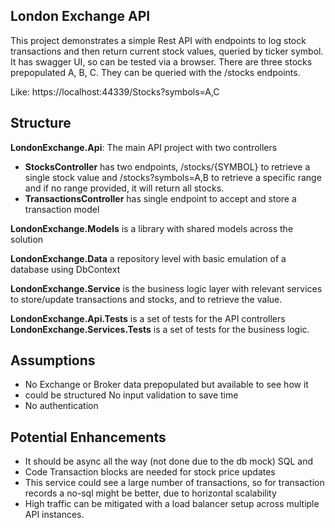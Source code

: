 ## London Exchange API

This project demonstrates a simple Rest API with endpoints to log stock transactions and then return current stock values, queried by ticker symbol.
It has swagger UI, so can be tested via a browser. There are three stocks prepopulated A, B, C. They can be queried with the /stocks endpoints.

Like: https://localhost:44339/Stocks?symbols=A,C

## Structure

**LondonExchange.Api**: The main API project with two controllers

 - **StocksController** has two endpoints, /stocks/{SYMBOL} to retrieve a single stock value and /stocks?symbols=A,B to retrieve a specific range and if no range provided, it will return all stocks.
 - **TransactionsController** has single endpoint to accept and store a transaction model

**LondonExchange.Models** is a library with shared models across the solution

**LondonExchange.Data** a repository level with basic emulation of a database using DbContext

**LondonExchange.Service** is the business logic layer with relevant services to store/update transactions and stocks, and to retrieve the value.

**LondonExchange.Api.Tests** is a set of tests for the API controllers
**LondonExchange.Services.Tests** is a set of tests for the business logic.

## Assumptions

 - No Exchange or Broker data prepopulated but available to see how it
 - could be structured No input validation to save time 
 - No  authentication

## Potential Enhancements

 - It should be async all the way (not done due to the db mock) SQL and
 - Code Transaction blocks are needed for stock price updates 
 - This  service could see a large number of transactions, so for transaction
   records a no-sql might be better, due to horizontal scalability
 - High traffic can be mitigated with a load balancer setup across multiple API instances.